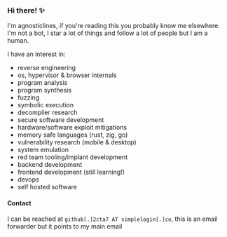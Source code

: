 ### Hi there! ✨

I'm agnosticlines, if you're reading this you probably know me elsewhere. I'm not a bot, I star a lot of things and follow a lot of people but I am a human.

I have an interest in:
 * reverse engineering
 * os, hypervisor & browser internals
 * program analysis
 * program synthesis
 * fuzzing
 * symbolic execution
 * decompiler research
 * secure software development
 * hardware/software exploit mitigations
 * memory safe languages (rust, zig, go)
 * vulnerability research (mobile & desktop)
 * system emulation
 * red team tooling/implant development
 * backend development
 * frontend development (still learning!)
 * devops
 * self hosted software

#### Contact
I can be reached at `github[.]2cta7 AT simplelogin[.]co`, this is an email forwarder but it points to my main email
